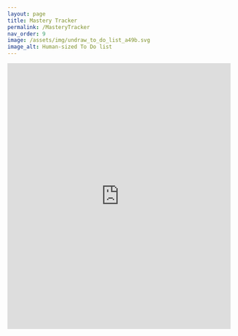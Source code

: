 ```yaml
---
layout: page
title: Mastery Tracker 
permalink: /MasteryTracker
nav_order: 9
image: /assets/img/undraw_to_do_list_a49b.svg
image_alt: Human-sized To Do list
---
```



<iframe style="border: 0; width:100%; height: 600px; overflow: auto;" src="https://docs.google.com/spreadsheets/d/e/2PACX-1vSZirkHz7oHtb2qb04yKdv3h0h7EqaUjQkcGepMKAfcJ9rT1Rl3-rqSl8DOg6pv7jXmrNJtqdWRuYgi/pubhtml?gid=0&amp;single=true&amp;widget=true&amp;headers=false"></iframe>



